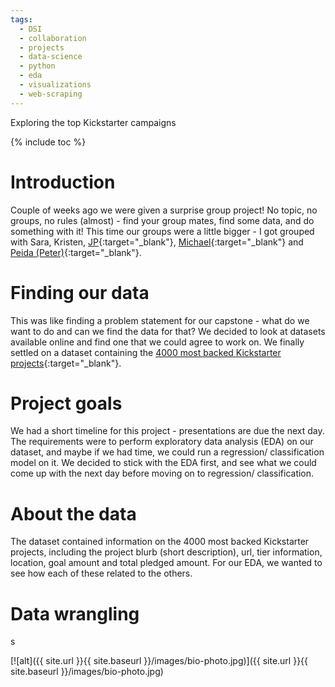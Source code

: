 ```yaml
---
tags:
  - DSI
  - collaboration
  - projects
  - data-science
  - python
  - eda
  - visualizations
  - web-scraping
---
```

Exploring the top Kickstarter campaigns

{% include toc %}

# Introduction

Couple of weeks ago we were given a surprise group project! No topic, no groups, no rules (almost) - find your group mates, find some data, and do something with it! This time our groups were a little bigger - I got grouped with Sara, Kristen, [JP](https://jpfreeley.github.io/){:target="_blank"}, [Michael](https://mroman09.github.io/){:target="_blank"} and [Peida (Peter)](https://peidacai.github.io/about/){:target="_blank"}.

# Finding our data

This was like finding a problem statement for our capstone - what do we want to do and can we find the data for that? We decided to look at datasets available online and find one that we could agree to work on. We finally settled on a dataset containing the [4000 most backed Kickstarter projects](http://datapolymath.paperplane.io/#Data-Sources){:target="_blank"}.

# Project goals

We had a short timeline for this project - presentations are due the next day. The requirements were to perform exploratory data analysis (EDA) on our dataset, and maybe if we had time, we could run a regression/ classification model on it. We decided to stick with the EDA first, and see what we could come up with the next day before moving on to regression/ classification.

# About the data

The dataset contained information on the 4000 most backed Kickstarter projects, including the project blurb (short description), url, tier information, location, goal amount and total pledged amount. For our EDA, we wanted to see how each of these related to the others.

# Data wrangling

s




[![alt]({{ site.url }}{{ site.baseurl }}/images/bio-photo.jpg)]({{ site.url }}{{ site.baseurl }}/images/bio-photo.jpg)
